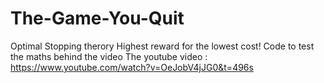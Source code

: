 # The-Game-You-Quit


Optimal Stopping therory
Highest reward for the lowest cost!
Code to test the maths behind the video
The youtube video : https://www.youtube.com/watch?v=OeJobV4jJG0&t=496s
